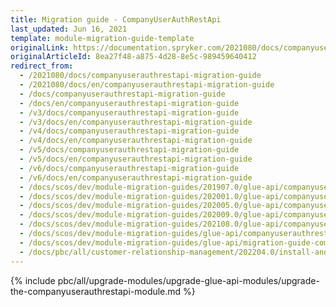 ```yaml
---
title: Migration guide - CompanyUserAuthRestApi
last_updated: Jun 16, 2021
template: module-migration-guide-template
originalLink: https://documentation.spryker.com/2021080/docs/companyuserauthrestapi-migration-guide
originalArticleId: 8ea27f48-a875-4d28-8e5c-989459640412
redirect_from:
  - /2021080/docs/companyuserauthrestapi-migration-guide
  - /2021080/docs/en/companyuserauthrestapi-migration-guide
  - /docs/companyuserauthrestapi-migration-guide
  - /docs/en/companyuserauthrestapi-migration-guide
  - /v3/docs/companyuserauthrestapi-migration-guide
  - /v3/docs/en/companyuserauthrestapi-migration-guide
  - /v4/docs/companyuserauthrestapi-migration-guide
  - /v4/docs/en/companyuserauthrestapi-migration-guide
  - /v5/docs/companyuserauthrestapi-migration-guide
  - /v5/docs/en/companyuserauthrestapi-migration-guide
  - /v6/docs/companyuserauthrestapi-migration-guide
  - /v6/docs/en/companyuserauthrestapi-migration-guide
  - /docs/scos/dev/module-migration-guides/201907.0/glue-api/companyuserauthrestapi-migration-guide.html
  - /docs/scos/dev/module-migration-guides/202001.0/glue-api/companyuserauthrestapi-migration-guide.html
  - /docs/scos/dev/module-migration-guides/202005.0/glue-api/companyuserauthrestapi-migration-guide.html
  - /docs/scos/dev/module-migration-guides/202009.0/glue-api/companyuserauthrestapi-migration-guide.html
  - /docs/scos/dev/module-migration-guides/202108.0/glue-api/companyuserauthrestapi-migration-guide.html
  - /docs/scos/dev/module-migration-guides/glue-api/companyuserauthrestapi-migration-guide.html
  - /docs/scos/dev/module-migration-guides/glue-api/migration-guide-companyuserauthrestapi.html
  - /docs/pbc/all/customer-relationship-management/202204.0/install-and-upgrade/upgrade-modules/upgrade-the-companyuserauthrestapi-module.html
---
```


{% include pbc/all/upgrade-modules/upgrade-glue-api-modules/upgrade-the-companyuserauthrestapi-module.md %} <!-- To edit, see /_includes/pbc/all/upgrade-modules/upgrade-glue-api-modules/upgrade-the-companyuserauthrestapi-module.md -->
